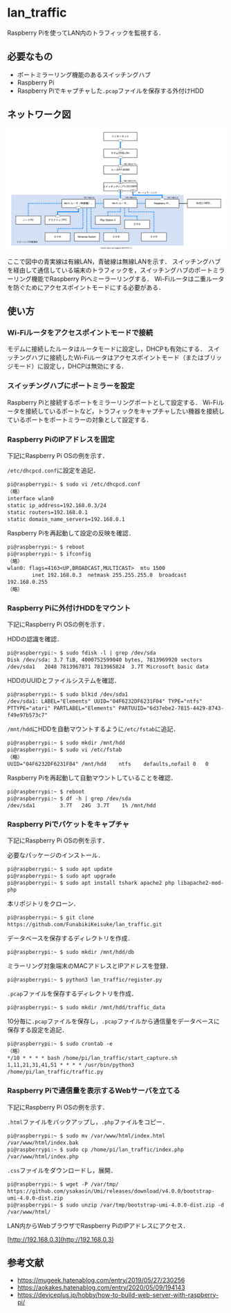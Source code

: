 # lan_traffic
Raspberry Piを使ってLAN内のトラフィックを監視する．

## 必要なもの
- ポートミラーリング機能のあるスイッチングハブ
- Raspberry Pi
- Raspberry Piでキャプチャした`.pcap`ファイルを保存する外付けHDD

## ネットワーク図
![lan_network](https://raw.githubusercontent.com/FunabikiKeisuke/lan_traffic/main/lan_traffic.drawio.svg)

ここで図中の青実線は有線LAN，青破線は無線LANを示す．
スイッチングハブを経由して通信している端末のトラフィックを，スイッチングハブのポートミラーリング機能でRaspberry Piへミーラーリングする．
Wi-Fiルータは二重ルータを防ぐためにアクセスポイントモードにする必要がある．

## 使い方
### Wi-Fiルータをアクセスポイントモードで接続
モデムに接続したルータはルータモードに設定し，DHCPも有効にする．
スイッチングハブに接続したWi-Fiルータはアクセスポイントモード（またはブリッジモード）に設定し，DHCPは無効にする．

### スイッチングハブにポートミラーを設定
Raspberry Piと接続するポートをミラーリングポートとして設定する．
Wi-Fiルータを接続しているポートなど，トラフィックをキャプチャしたい機器を接続しているポートをポートミラーの対象として設定する．

### Raspberry PiのIPアドレスを固定
下記にRaspberry Pi OSの例を示す．

`/etc/dhcpcd.conf`に設定を追記．
```
pi@raspberrypi:~ $ sudo vi /etc/dhcpcd.conf
（略）
interface wlan0
static ip_address=192.168.0.3/24
static routers=192.168.0.1
static domain_name_servers=192.168.0.1
```
Raspberry Piを再起動して設定の反映を確認．
```
pi@raspberrypi:~ $ reboot
pi@raspberrypi:~ $ ifconfig
（略）
wlan0: flags=4163<UP,BROADCAST,MULTICAST>  mtu 1500
        inet 192.168.0.3  netmask 255.255.255.0  broadcast 192.168.0.255
（略）
```

### Raspberry Piに外付けHDDをマウント
下記にRaspberry Pi OSの例を示す．

HDDの認識を確認．
```
pi@raspberrypi:~ $ sudo fdisk -l | grep /dev/sda
Disk /dev/sda: 3.7 TiB, 4000752599040 bytes, 7813969920 sectors
/dev/sda1   2048 7813967871 7813965824  3.7T Microsoft basic data
```
HDDのUUIDとファイルシステムを確認．
```
pi@raspberrypi:~ $ sudo blkid /dev/sda1
/dev/sda1: LABEL="Elements" UUID="04F6232DF6231F04" TYPE="ntfs" PTTYPE="atari" PARTLABEL="Elements" PARTUUID="6d37ebe2-7815-4429-8743-f49e97b573c7"
```
`/mnt/hdd`にHDDを自動マウントするように`/etc/fstab`に追記．
```
pi@raspberrypi:~ $ sudo mkdir /mnt/hdd
pi@raspberrypi:~ $ sudo vi /etc/fstab
（略）
UUID="04F6232DF6231F04" /mnt/hdd    ntfs    defaults,nofail 0   0
```
Raspberry Piを再起動して自動マウントしていることを確認．
```
pi@raspberrypi:~ $ reboot
pi@raspberrypi:~ $ df -h | grep /dev/sda
/dev/sda1        3.7T   24G  3.7T    1% /mnt/hdd
```

### Raspberry Piでパケットをキャプチャ
下記にRaspberry Pi OSの例を示す．

必要なパッケージのインストール．
```
pi@raspberrypi:~ $ sudo apt update
pi@raspberrypi:~ $ sudo apt upgrade
pi@raspberrypi:~ $ sudo apt install tshark apache2 php libapache2-mod-php
```
本リポジトリをクローン．
```
pi@raspberrypi:~ $ git clone https://github.com/FunabikiKeisuke/lan_traffic.git
```
データベースを保存するディレクトリを作成．
```
pi@raspberrypi:~ $ sudo mkdir /mnt/hdd/db
```
ミラーリング対象端末のMACアドレスとIPアドレスを登録．
```
pi@raspberrypi:~ $ python3 lan_traffic/register.py
```
`.pcap`ファイルを保存するディレクトリを作成．
```
pi@raspberrypi:~ $ sudo mkdir /mnt/hdd/traffic_data
```
10分毎に`.pcap`ファイルを保存し，`.pcap`ファイルから通信量をデータベースに保存する設定を追記．
```
pi@raspberrypi:~ $ sudo crontab -e
（略）
*/10 * * * * bash /home/pi/lan_traffic/start_capture.sh
1,11,21,31,41,51 * * * * /usr/bin/python3 /home/pi/lan_traffic/traffic.py
```

### Raspberry Piで通信量を表示するWebサーバを立てる
下記にRaspberry Pi OSの例を示す．

`.html`ファイルをバックアップし，`.php`ファイルをコピー．
```
pi@raspberrypi:~ $ sudo mv /var/www/html/index.html /var/www/html/index.bak
pi@raspberrypi:~ $ sudo cp /home/pi/lan_traffic/index.php /var/www/html/index.php
```
`.css`ファイルをダウンロードし，展開．
```
pi@raspberrypi:~ $ wget -P /var/tmp/ https://github.com/ysakasin/Umi/releases/download/v4.0.0/bootstrap-umi-4.0.0-dist.zip
pi@raspberrypi:~ $ sudo unzip /var/tmp/bootstrap-umi-4.0.0-dist.zip -d /var/www/html/
```
LAN内からWebブラウザでRaspberry PiのIPアドレスにアクセス．

[http://192.168.0.3](http://192.168.0.3)


## 参考文献
- https://mugeek.hatenablog.com/entry/2019/05/27/230256
- https://aokakes.hatenablog.com/entry/2020/05/09/194143
- https://deviceplus.jp/hobby/how-to-build-web-server-with-raspberry-pi/